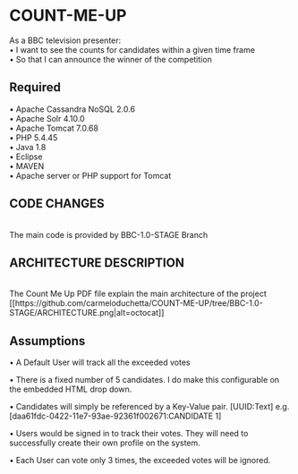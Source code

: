 # COUNT-ME-UP
  As a BBC television presenter:
<br> • I want to see the counts for candidates within a given time frame
<br> • So that I can announce the winner of the competition

<h2> Required</h2>
•	Apache Cassandra NoSQL 2.0.6
<br>•	Apache Solr 4.10.0
<br>•	Apache Tomcat 7.0.68
<br>•	PHP 5.4.45
<br>•	Java 1.8
<br>•	Eclipse
<br>•	MAVEN
<br>•	Apache server or PHP support for Tomcat 

<h2> CODE CHANGES</h2>
<br> The main code is provided by BBC-1.0-STAGE Branch

<h2> ARCHITECTURE DESCRIPTION</h2>
<br> The Count Me Up PDF file explain the main architecture of the project
[[https://github.com/carmeloduchetta/COUNT-ME-UP/tree/BBC-1.0-STAGE/ARCHITECTURE.png|alt=octocat]]

<h2> Assumptions </h2>

•	A Default User will track all the exceeded votes

•	There is a fixed number of 5 candidates. I do make this configurable on the embedded HTML drop down.

•	Candidates will simply be referenced by a Key-Value pair. [UUID:Text] e.g. [daa61fdc-0422-11e7-93ae-92361f002671:CANDIDATE 1]

•	Users would be signed in to track their votes. They will need to successfully create their own profile on the system.

•	Each User can vote only 3 times, the exceeded votes will be ignored.

